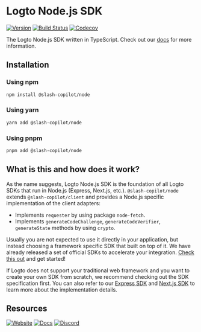 # Logto Node.js SDK

[![Version](https://img.shields.io/npm/v/@slash-copilot/node)](https://www.npmjs.com/package/@slash-copilot/node)
[![Build Status](https://github.com/logto-io/js/actions/workflows/main.yml/badge.svg)](https://github.com/logto-io/js/actions/workflows/main.yml)
[![Codecov](https://img.shields.io/codecov/c/github/logto-io/js)](https://app.codecov.io/gh/logto-io/js?branch=master)

The Logto Node.js SDK written in TypeScript. Check out our [docs](https://docs.logto.io/sdk/JavaScript/node/) for more information.

## Installation

### Using npm

```bash
npm install @slash-copilot/node
```

### Using yarn

```bash
yarn add @slash-copilot/node
```

### Using pnpm

```bash
pnpm add @slash-copilot/node
```

## What is this and how does it work?

As the name suggests, Logto Node.js SDK is the foundation of all Logto SDKs that run in Node.js (Express, Next.js, etc.). `@slash-copilot/node` extends `@slash-copilot/client` and provides a Node.js specific implementation of the client adapters:

- Implements `requester` by using package `node-fetch`.
- Implements `generateCodeChallenge`, `generateCodeVerifier`, `generateState` methods by using `crypto`.

Usually you are not expected to use it directly in your application, but instead choosing a framework specific SDK that built on top of it. We have already released a set of official SDKs to accelerate your integration. [Check this out](https://docs.logto.io/docs/recipes/integrate-logto/) and get started!

If Logto does not support your traditional web framework and you want to create your own SDK from scratch, we recommend checking out the SDK specification first. You can also refer to our [Express SDK](https://github.com/logto-io/js/tree/master/packages/express) and [Next.js SDK](https://github.com/logto-io/js/tree/master/packages/next) to learn more about the implementation details.

## Resources

[![Website](https://img.shields.io/badge/website-logto.io-8262F8.svg)](https://logto.io/)
[![Docs](https://img.shields.io/badge/docs-logto.io-green.svg)](https://docs.logto.io/sdk/JavaScript/node/)
[![Discord](https://img.shields.io/discord/965845662535147551?logo=discord&logoColor=ffffff&color=7389D8&cacheSeconds=600)](https://discord.gg/UEPaF3j5e6)
